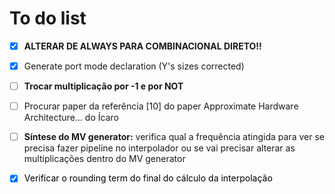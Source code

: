 # To do list
- [x] **ALTERAR DE ALWAYS PARA COMBINACIONAL DIRETO!!**
- [x] Generate port mode declaration (Y's sizes corrected)
- [ ] **Trocar multiplicação por -1 e por NOT**

- [ ] Procurar paper  da referência [10] do paper Approximate Hardware Architecture... do Ícaro

- [ ] **Síntese do MV generator:** verifica qual a frequência atingida para ver se precisa fazer pipeline no interpolador ou se vai precisar alterar as multiplicações dentro do MV generator

- [x] <span style="color:black">Verificar o rounding term do final do cálculo da interpolação</span> 